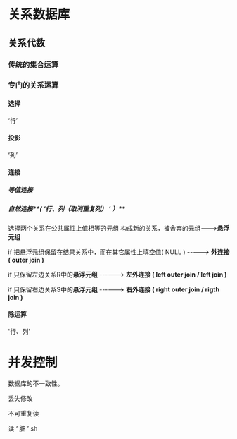 # 关系数据库

## 关系代数

### 传统的集合运算

### 专门的关系运算

#### 选择

‘行’

#### 投影

‘列’

#### 连接

##### 等值连接

##### 自然连接**( ‘行、列（取消重复列） ’ ）**

选择两个关系在公共属性上值相等的元组 构成新的关系，被舍弃的元组--->**悬浮元组**

if 把悬浮元组保留在结果关系中，而在其它属性上填空值( NULL )   -----> **外连接( outer join )**

if 只保留左边关系R中的**悬浮元组** ------> **左外连接 ( left outer join /  left join )**

if 只保留右边关系S中的**悬浮元组** ------> **右外连接 ( right outer join / rigth join )**

#### 除运算

'行、列'



# 并发控制

数据库的不一致性。

丢失修改

不可重复读

读 ‘ 脏 ’ sh